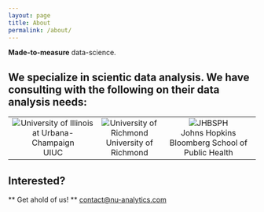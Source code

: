 ```yaml
---
layout: page
title: About
permalink: /about/
---
```


**Made-to-measure** data-science.

## We specialize in scientic data analysis. We have consulting with the following on their data analysis needs:

<table width="500" border="0" cellpadding="5">

<tr>

<td align="center" valign="center">
<img src="http://identitystandards.illinois.edu/assets/images/i_mark_bold.png" alt="University of Illinois at Urbana-Champaign" />
<br />
UIUC
</td>

<td align="center" valign="center">
<img src="http://www.richmond.edu/_KP4_assets/images/kp4/shield.png" alt="University of Richmond" />
<br />
University of Richmond 
</td>

<td align="center" valign="center">
<img src="http://cdn.careersinpublichealth.net/uploads/school/logo/1708/jhsph-thumb.png" alt="JHBSPH" />
<br />
Johns Hopkins Bloomberg School of Public Health
</td>

</tr>

</table>


## Interested? 

** Get ahold of us! ** contact@nu-analytics.com
